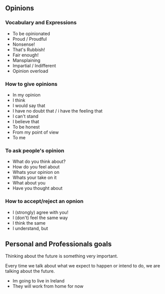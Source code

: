 ## Opinions

### Vocabulary and Expressions
- To be opinionated
- Proud / Proudful
- Nonsense!
- That's Rubbish!
- Fair enough!
- Mansplaining
- Impartial / Indifferent
- Opinion overload

### How to give opinions
- In my opinion
- I think
- I would say that
- I have no doubt that / i have the feeling that
- I can't stand
- I believe that
- To be honest
- From my point of view
- To me

### To ask people's opinion
- What do you think about?
- How do you feel about
- Whats your opinion on
- Whats your take on it
- What about you
- Have you thought about

### How to accept/reject an opnion
- I (strongly) agree with you!
- I (don't) feel the same way
- I think the same
- I understand, but

## Personal and Professionals goals
Thinking about the future is something very important.

Every time we talk about what we expect to happen or intend to do, we are talking about the future.
- Im going to live in Ireland
- They will work from home for now
